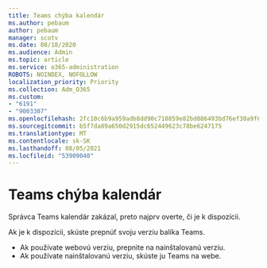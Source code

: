 ```yaml
---
title: Teams chýba kalendár
ms.author: pebaum
author: pebaum
manager: scotv
ms.date: 08/18/2020
ms.audience: Admin
ms.topic: article
ms.service: o365-administration
ROBOTS: NOINDEX, NOFOLLOW
localization_priority: Priority
ms.collection: Adm_O365
ms.custom:
- "6191"
- "9003307"
ms.openlocfilehash: 2fc10c6b9a959adb8dd90c710859e82bd086493bd76ef30a9f6239713ec32109
ms.sourcegitcommit: b5f7da89a650d2915dc652449623c78be6247175
ms.translationtype: MT
ms.contentlocale: sk-SK
ms.lasthandoff: 08/05/2021
ms.locfileid: "53909040"
---
```

# <a name="teams-calendar-is-missing"></a>Teams chýba kalendár

Správca Teams kalendár zakázal, preto najprv overte, či je k dispozícii.

Ak je k dispozícii, skúste prepnúť svoju verziu balíka Teams.

- Ak používate webovú verziu, prepnite na nainštalovanú verziu.
- Ak používate nainštalovanú verziu, skúste ju Teams na webe.
